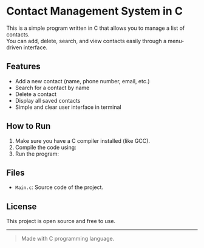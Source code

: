 # Contact Management System in C

This is a simple program written in C that allows you to manage a list of contacts.  
You can add, delete, search, and view contacts easily through a menu-driven interface.

## Features
- Add a new contact (name, phone number, email, etc.)
- Search for a contact by name
- Delete a contact
- Display all saved contacts
- Simple and clear user interface in terminal

## How to Run
1. Make sure you have a C compiler installed (like GCC).
2. Compile the code using:
3. Run the program:

## Files
- `Main.c`: Source code of the project.

## License
This project is open source and free to use.

---

> Made with C programming language.
